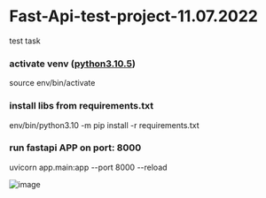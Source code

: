 # Fast-Api-test-project-11.07.2022
test task

### activate venv ([python3.10.5](https://github.com/reset54/instructions_54/blob/main/python3.10.5_on_debian_installer.sh "установка Python3.10.5"))
source env/bin/activate
### install libs from requirements.txt
env/bin/python3.10 -m pip install -r requirements.txt
### run fastapi APP on port: 8000
uvicorn app.main:app --port 8000 --reload

![image](https://user-images.githubusercontent.com/40237958/178517135-80842748-2266-4e26-87b6-951f3557921a.png)
